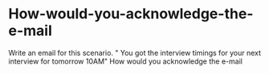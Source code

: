 # How-would-you-acknowledge-the-e-mail
Write an email for this scenario. " You got the interview timings for your next interview for tomorrow 10AM" How would you acknowledge the e-mail
